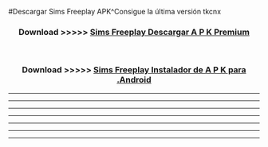 #Descargar Sims Freeplay  APK^Consigue la última versión tkcnx



<div align="center">
<h3>Download >>>>> <a href="https://es-sites.web.app/?es= Sims Freeplay ">Sims Freeplay  Descargar A P K Premium</a></h3><br>

<h3>Download >>>>> <a href="https://es-sites.web.app/?es= Sims Freeplay ">Sims Freeplay  Instalador de A P K para .Android</a></h3>
</div>


----------------------------------------------------------

----------------------------------------------------------

----------------------------------------------------------

----------------------------------------------------------

----------------------------------------------------------

----------------------------------------------------------

----------------------------------------------------------



